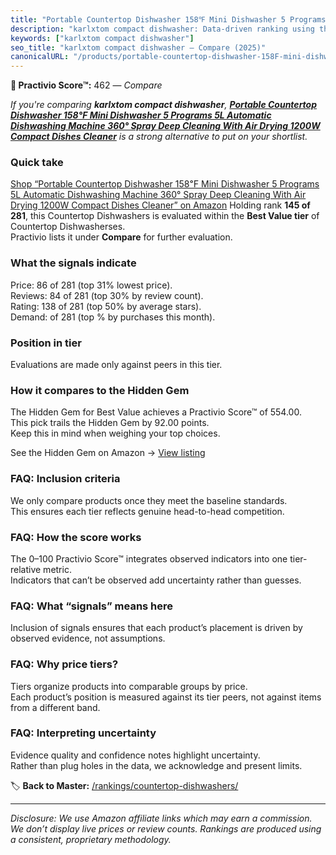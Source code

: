 ```yaml
---
title: "Portable Countertop Dishwasher 158℉ Mini Dishwasher 5 Programs 5L Automatic Dishwashing Machine 360° Spray Deep Cleaning With Air Drying 1200W Compact Dishes Cleaner"
description: "karlxtom compact dishwasher: Data-driven ranking using the Practivio Score™. Positioned by quality, value, demand, findability, momentum."
keywords: ["karlxtom compact dishwasher"]
seo_title: "karlxtom compact dishwasher — Compare (2025)"
canonicalURL: "/products/portable-countertop-dishwasher-158F-mini-dishwasher-5-programs-5l-automatic-dishwashing-machine-360-spray-deep-cleaning-with-air-drying-1200w-compact-dishes-cleaner-B0D2W5D9KB/"
---
```


**🛒 Practivio Score™:** 462 — _Compare_


*If you're comparing **karlxtom compact dishwasher**, **[Portable Countertop Dishwasher 158℉ Mini Dishwasher 5 Programs 5L Automatic Dishwashing Machine 360° Spray Deep Cleaning With Air Drying 1200W Compact Dishes Cleaner](https://www.amazon.com/dp/B0D2W5D9KB?tag=practivio-20)** is a strong alternative to put on your shortlist.*
### Quick take
[Shop “Portable Countertop Dishwasher 158℉ Mini Dishwasher 5 Programs 5L Automatic Dishwashing Machine 360° Spray Deep Cleaning With Air Drying 1200W Compact Dishes Cleaner” on Amazon](https://www.amazon.com/dp/B0D2W5D9KB?tag=practivio-20)
Holding rank **145 of 281**, this Countertop Dishwashers is evaluated within the **Best Value tier** of Countertop Dishwasherses.  
Practivio lists it under **Compare** for further evaluation.

### What the signals indicate
Price: 86 of 281 (top 31% lowest price).  
Reviews: 84 of 281 (top 30% by review count).  
Rating: 138 of 281 (top 50% by average stars).  
Demand:  of 281 (top % by purchases this month).

### Position in tier
Evaluations are made only against peers in this tier.

### How it compares to the Hidden Gem
The Hidden Gem for Best Value achieves a Practivio Score™ of 554.00.  
This pick trails the Hidden Gem by 92.00 points.  
Keep this in mind when weighing your top choices.  

See the Hidden Gem on Amazon → [View listing](https://www.amazon.com/dp/B092DBTWCF?tag=practivio-20)

### FAQ: Inclusion criteria
We only compare products once they meet the baseline standards.  
This ensures each tier reflects genuine head-to-head competition.

### FAQ: How the score works
The 0–100 Practivio Score™ integrates observed indicators into one tier-relative metric.  
Indicators that can’t be observed add uncertainty rather than guesses.

### FAQ: What “signals” means here
Inclusion of signals ensures that each product’s placement is driven by observed evidence, not assumptions.

### FAQ: Why price tiers?
Tiers organize products into comparable groups by price.  
Each product’s position is measured against its tier peers, not against items from a different band.

### FAQ: Interpreting uncertainty
Evidence quality and confidence notes highlight uncertainty.  
Rather than plug holes in the data, we acknowledge and present limits.

<!-- Missing template for Compare/CompareWithinPriceClass -->


🏷️ **Back to Master:** [/rankings/countertop-dishwashers/](/rankings/countertop-dishwashers/)

---
_Disclosure: We use Amazon affiliate links which may earn a commission. We don’t display live prices or review counts. Rankings are produced using a consistent, proprietary methodology._
